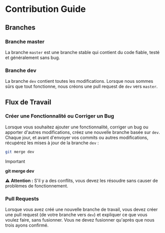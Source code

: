 # Contribution Guide

## Branches

### Branche master
La branche `master` est une branche stable qui contient du code fiable, testé et généralement sans bug.

### Branche dev
La branche `dev` contient toutes les modifications. Lorsque nous sommes sûrs que tout fonctionne, nous créons une pull request de `dev` vers `master`.

## Flux de Travail

### Créer une Fonctionnalité ou Corriger un Bug
Lorsque vous souhaitez ajouter une fonctionnalité, corriger un bug ou apporter d'autres modifications, créez une nouvelle branche basée sur `dev`. Chaque jour, et avant d'envoyer vos commits ou autres modifications, récupérez les mises à jour de la branche `dev` :

```bash
git merge dev
```

> [!IMPORTANT]  
> **git merge dev**


⚠️ **Attention :** S'il y a des conflits, vous devez les résoudre sans causer de problèmes de fonctionnement.

### Pull Requests
Lorsque vous avez créé une nouvelle branche de travail, vous devez créer une pull request (de votre branche vers `dev`) et expliquer ce que vous voulez faire, sans fusionner. Vous ne devez fusionner qu'après que nous trois ayons confirmé.


